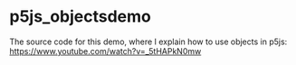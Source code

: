 # p5js_objectsdemo

The source code for this demo, where I explain how to use objects in p5js: https://www.youtube.com/watch?v=_5tHAPkN0mw
